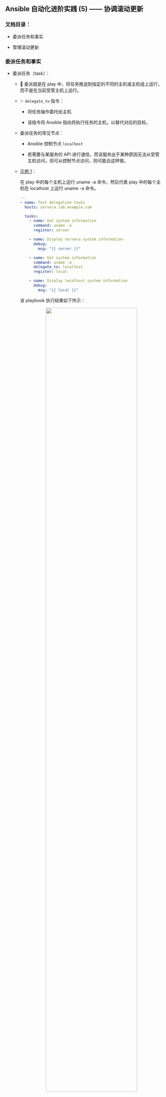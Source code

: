 ## Ansible 自动化进阶实践 (5) —— 协调滚动更新

### 文档目录：

- 委派任务和事实

- 管理滚动更新

### 委派任务和事实

- 委派任务（task）：
  
  - 🤘 委派就是在 play 中，将任务推送到指定的不同的主机或主机组上运行，而不是在当前受管主机上运行。
  
  - ✨ `delegate_to` 指令：
    
    - 将任务操作委托给主机
    
    - 该指令将 Ansible 指向将执行任务的主机，以替代对应的目标。
  
  - 委派任务的常见节点：
    
    - Ansible 控制节点 `localhost`
    
    - 若需要与某服务的 API 进行通信，而该服务出于某种原因无法从受管主机访问，但可从控制节点访问，则可能会这样做。
  
  - [示例 1](https://github.com/Alberthua-Perl/ansible-demo/blob/master/do447-course-demo/chapter05/delegate_tasks_facts.yaml)：
    
    在 play 中的每个主机上运行 uname -a 命令，然后代表 play 中的每个主机在 localhost 上运行 uname -a 命令。
    
    ```yaml
    ---
    - name: Test delegation tasks
      hosts: servera.lab.example.com
    
      tasks:
        - name: Get system information
          command: uname -a
          register: server
    
        - name: Display servera system information
          debug:
            msg: "{{ server }}"
    
        - name: Get system information
          command: uname -a
          delegate_to: localhost
          register: local
    
        - name: Display localhost system information
          debug:
            msg: "{{ local }}"
    ```
    
    该 playbook 执行结果如下所示：
    
    <center><img src="images/delegate_to-demo.png" style="width:80%"></center>
  
  - ✅ 示例 2：
    
    ```yaml
      - name: Remove the server from HAProxy
        haproxy:
          state: disabled
          host: "{{ ansible_facts['fqdn'] }}"
          socket: /var/lib/haproxy/stats
        delegate_to: "{{ item }}"
        loop: "{{ groups['lbservers'] }}" 
        # ansible 将该任务委派至 lbservers 主机组中主机上以禁用 haproxy 服务，
        # 而不是在指定的受管主机上执行！
      - name: Make sure Apache HTTPD is stopped
        service:
          name: httpd
          state: stopped
    ```
  
  - 🤘 委派任务的应用场景：
    
    - 在告警系统中启用基于主机的告警
    
    - 向负载均衡器中添加或移除一台主机
    
    - 在 DNS 上添加或修改针对某个主机的解析
    
    - 在存储节点上创建一个存储以用于主机挂载
    
    - 使用一个外部程序来检测主机上的服务是否正常

- 委派事实（fact）：
  
  - 如前所示，使用了受管主机的事实 `ansible_facts['fqdn']`，而非 localhost 的事实。
  
  - 💥 委派任务时，使用正在为其运行任务的受管主机（当前的 `inventory_hostname`）的主机变量和事实，如任务正在为 `servera` 运行，但已被委派到 localhost，则使用 `servera` 的变量和事实。
  
  - `delegate_facts` 指令
    
    - 设置值：true
    
    - 功能：将委派任务所收集的事实分配到该任务所委派到的主机上
  
  - [示例](https://github.com/Alberthua-Perl/ansible-demo/blob/master/do447-course-demo/chapter05/delegate_tasks_facts.yaml)：
    
    delegate_facts 指令可将事实收集到委派主机的 `hostvars['servera.lab.example.com']` 命名空间中，而不是当前受管主机的默认 `hostvars['localhost']` 命名空间中。
    
    ```yaml
    - name: Test delegation facts
      hosts: localhost
      gather_facts: no
    
      tasks:
        - name: Set a fact in delegated task on servera
          set_fact:
            myfact: Where am I set?
          delegate_to: servera.lab.example.com
          delegate_facts: true
          # 在 localhost 上设置事实变量，并将该事实委派至 servera 节点上
    
        - name: Display the facts from servera.lab.example.com
          debug:
            msg: "{{ hostvars['servera.lab.example.com']['myfact'] }}"
          # use magic variable to verify delegation fact
    ```
  
  > 💥 `delegate_to` 与 `delegate_facts` 指令必须同时使用！

### 管理滚动更新

- 概述：  
  
  - Ansible 可启用滚动更新（`rolling updates`），一种在服务器批次错开部署的策略。
  
  - 借助该策略，可在不停机的情况下部署基础架构更新。
  
  - 发生不可预见的问题时，Ansible 可暂停部署，并且任何错误都可仅限于特定批中的服务器。
  
  - 通过实施测试和监控，可将 playbook 任务配置为：
    
    - 对受影响的批处理中的主机进行回滚配置（`rollback configuration`）。
    
    - 隔离受影响的主机，以启用对失败部署的分析。
    
    - 向利益相关者发送部署通知。

- 控制批处理大小（batch size）：  
  
  - 默认 Ansible 会在开始执行下一个任务前，对 play 中的所有主机运行一个任务。
  
  - 💥 若某一任务失败，则所有主机将只有一部分通过该任务。
  
  - 这可能意味着任何主机都无法正常工作，可能导致中断。
  
  - 理想情况下，可在启动下一批主机之前全程通过 play 处理一些主机。
  
  - 💥 若有太多主机失败，则可中止整个 play。
  
  - 批处理大小设置为固定值：
    
    - `serial` 关键字：
      
      - 在 play 级别实现批处理主机
      
      - 指定每个批处理中应当有多少个主机
      
      - 在开始下一批处理之前，Ansible 将全程通过 play 处理每一批主机。
      
      - 若当前批处理中的所有主机都失败，则整个 play 将中止，且不会启动下一个批处理。
      
      > ✅ forks 参数与 serial 关键字同时只有一者生效！
      
      - 示例：
        
        ```yaml
        ---
        - name: Update Webservers
          hosts: web_servers
          serial: 2
        ```
        
        - serial 关键字将在两个主机的批处理中处理 web_servers 组中的主机。
        
        - 若 play 正常执行且没有错误，则使用新的批处理再次重复该 play。
        
        - 此过程将继续，直到已处理 play 中的所有主机。
    
    - 若 play 中的主机总数不能被批处理大小整除，则最后一个批处理包含的主机可能比 serial 关键字的指定值更少。
    
    - 如上所示，若 web 服务器的总数量为奇数值，则最后一个批处理包含一个主机。
    
    - 👉 若定义的 `forks` 参数为 100，`serial` 值为 2，则具有 200 个主机的主机组将需要 100 个批处理才能完成，即 `2 x (2 serial x 50)` forks。
  
  - 批处理大小设置为百分比：
    
    - 可将 serial 关键字设置为百分比：
      
      ```yaml
      ---
      - name: Update Webservers
        hosts: web_servers
        serial: 25%
      ```
    
    - 若 serial 的值为 25%，那么无论 web_servers 组中是包含 20 个主机还是 200 个主机，都需要 4 个批处理来完成所有主机的 play。
    
    - 💥 Ansible 将该百分比应用到主机组中的主机总数，Ansible 将根据主机组的总大小而非未处理主机组的大小计算批处理大小。
    
    - 👉 若生成的值不是整数数量的主机，则值将被 `向下舍入` 到最接近的整数。
    
    - 剩余的主机在最终的较小批处理中运行。
    
    - 批处理大小不能为 `0` 个主机。
    
    - 若向下舍入后的值为 `0`，Ansible 会将批处理大小更改为 `1` 个主机。
      
      <center><img src="images/serial-percent-demo.png" style="width:80%"></center>
  
  - 🚀 设置要更改的批处理大小：
    
    - 可在 play 运行时更改批处理大小。
    
    - 可在一个主机的批处理上测试 play，若该主机失败，则整个 play 都会中止。
    
    - ✅ 但若该 play 在一个主机上成功，可以将批处理大小增加到主机的 `10%`，然后增加到受管主机的 `50%`，再增加到受管主机的其余部分。
    
    - 👉 可通过将 serial 关键字设置为值列表来逐步更改批处理大小。
    
    - 👉 此列表可以包含 `整数 + 百分比` 的任意组合，并按顺序重置每个批处理的大小。
    
    - 💥 若对应于 serial 关键字的最后一个条目的最后一个批处理后仍有未处理的主机，则最后一个批处理大小将重复，直到所有主机都得到处理。
    
    - 示例：
      
      针对包含 100 个主机的 web_servers 主机组执行
      
      ```yaml
      ---
      - name: Update Webservers
        hosts: web_servers
        serial:
          - 1
          - 10%
          - 25%
      ```
      
      - 第一个批处理：1 个主机
      
      - 第二个批处理：10 个主机（100 的 10%）
      
      - 第三个批处理：25 个主机（100 的 25%）
      
      > 👉 留下 64 个未经处理的主机（已处理 1 + 10 + 25 个）
      
      - Ansible 继续以 25 个主机（100 的 25%）的批处理大小执行 play，直到剩余的未处理主机数少于 25 个。
      
      - 剩余的 `14` 个主机在最终批处理中处理
      
      > 🤘 整个批处理的过程：`1 + 10 + 25 + 25 + 25 + 14 = 100`

- 中止 play：
  
  - 默认情况下，Ansible 尝试获取尽可能多的主机来完成 play。
  
  - 🚀 Ansible 运行 playbook 的要点：
    
    - 若某一任务对于某一主机失败，则它将从 play 中丢弃，但 Ansible 将继续为其他主机运行 play 中剩余的任务。
    
    - 💥 仅当所有主机都失败时，play 才会停止。
    
    - 但若使用 serial 关键字将主机组织到批处理中，那么若当前批处理中的所有主机都失败，则 Ansible 将停止所有剩余主机的 play，而不仅仅是当前批处理中剩余的主机。
    
    - 若由于批处理中的所有主机失败而停止了该 play 的执行，则下一个批处理将不会启动。
  
  - ✨ `ansible_play_batch` 变量：
    
    - 每个批处理保留活动主机列表。
    
    - 任何有任务失败的主机都将从 ansible_play_batch 列表中删除。
    
    - Ansible 会在每项任务后更新此列表。
  
  - 示例：
    
    针对包含 100 个主机的 web_servers 主机组执行的 2 种方法
    
    👉 方法 1：
    
    ```yaml
    ---
    - name: Update Webservers
      hosts: web_servers
      tasks:
        - name: Step One
          shell: /usr/bin/some_command
        - name: Step Two
          shell: /usr/bin/some_other_command
    ```
    
    - 若 Web 服务器中有 99 个的第一个任务失败，但一个主机成功，则 Ansible 将继续执行第二个任务。
    
    - 当 Ansible 执行第二个任务时，Ansible 仅为之前成功的一个主机执行该任务。
    
    👉 方法 2：
    
    ```yaml
    ---
    - name: Update Webservers
      hosts: web_servers
      serial: 2
      tasks:
        - name: Step One
          shell: /usr/bin/some_command
        - name: Step Two
          shell: /usr/bin/some_other_command
    ```
    
    - 若使用 serial 关键字，则只有当前批处理中剩余了没有失败的主机，playbook 执行才会继续。
    
    - 若第一个批处理中包含两个主机，一个成功，一个失败，则批处理将完成，并且 Ansible将移动到第二个包含两个主机的批处理。
    
    - 若第二个批处理中的两个主机在 play 中的任务上失败，则 Ansible 将中止整个 play，不再启动批处理。
    
    - 在这种情况下，playbook 执行后：
      
      - 一个主机成功完成 play
      
      - 三个主机可能处于错误状态
      
      - 其余的主机保持不变

- 指定容错（failure tolerance）：
  
  - 默认情况下，Ansible 仅在批处理中的所有主机失败时停止 play 执行。
  
  - 若清单中有超过一定百分比的主机失败，也可能希望 play 中止，即使整个批处理没全部失败。
  
  - ✨ `max_fail_percentage` 关键字：
    
    - 默认值 `100%`
    
    - 当批处理中失败的主机数量超过此百分比时，Ansible 将暂停 playbook 执行。
    
    - 可设置为 `0`，若有任何任务失败，可直接中止 play。
  
  - 示例：
    
    针对包含 100 个主机的 web_servers 主机组执行
    
    ```yaml
    ---
    - name: Update Webservers
      hosts: web_servers
      max_fail_percentage: 30%
      # 该参数在每个批处理中都将进行判断
      serial:
        - 2
        - 10%
        - 100%
      tasks:
        - name: Step One
          shell: /usr/bin/some_command
        - name: Step Two
          shell: /usr/bin/some_other_command
    ```
    
    - 第一个批处理包含 2 个主机。
    
    - 由于 30% 的 2 是 0.6，因此单个主机失败会导致执行停止。
    
    - 若第一个批处理中的两个主机都成功，则 Ansible 将继续执行包含 10 个主机的第二个批处理。
    
    - 由于 10 的 30% 是 3，因此，必须有超过 3 个主机失败才会导致 Ansible 停止 playbook 执行。
    
    - 如果三个或更少的主机在第二个批处理中遇到错误，Ansible 将继续执行第三个批处理。
  
  - 🚀 Ansible 的失败行为总结：
    
    - 若未设置 serial 关键字和 max_fail_percentage 值，则所有主机都将在一个批处理中通过 play 运行，若所有主机都失败，则 play 将失败，只要一个主机可继续执行任务，play 将继续执行。
    
    - 若设置了 serial 关键字，则主机将在多个批处理中通过 play 运行，若任何一个批处理中的所有主机都失败时，play 将会失败。
    
    - 若设置了 max_fail_percentage 关键字，则当批处理中超过该百分比的主机失败时，该 play 将失败。
    
    - play 失败，则 playbook 中剩余的所有 play 都将被中止。

- 一次运行一个任务（`run a task once`）：
  
  - `run_once: yes` 关键字：
    
    使一项任务只在每个批处理的一台主机上运行，即整个批处理中只运行一次，而不是批处理中的所有主机。
  
  - [示例](https://github.com/Alberthua-Perl/ansible-demo/blob/master/do447-course-demo/chapter05/serial_run_once_demo.yaml)：
    
    ```yaml
    ---
    - name: test serial and run_once keywords
      hosts: all,!gitlab_node
      # 该示例中主机组为除了 gitlab_node 主机组外的所有主机
      order: sorted 
      # 指定的主机组中按字母顺序执行任务
      become: false
      gather_facts: no
      serial: 2
    
      tasks:
        - name: 'List: show all hosts in play'
          debug:
            var: ansible_play_hosts
    
        - name: 'List: show all hosts in each batch'
          debug:
            var: ansible_play_batch
    
        - debug:
            msg: First host in play is {{ ansible_play_hosts[0] }}
    
        - name: Report batch process on managed hosts
          shell: "echo {{ inventory_hostname }} -- {{ batch_nodes }} >> /tmp/batch_nodes.txt"
          # 使用魔法变量，若使用事实变量将报错！
          run_once: yes
          # Just run once on the first node of batch, ignore other nodes.
          delegate_to: workstation.lab.example.com
          vars:
            batch_nodes: "{{ ansible_play_batch | join(' ') }}"
          # ansible_play_batch variable is list included batch managed hosts.
          #when: inventory_hostname == ansible_play_hosts[0]
          # Just run the task on the fist node of all hosts
    ```
    
    ```bash
    ┌─[devops][workstation][±][master ✓][~/.../ansible-demo/do447-course-demo]
    └─➞ cat /tmp/batch_nodes.txt 
    servera.lab.example.com -- servera.lab.example.com serverb.lab.example.com
    serverc.lab.example.com -- serverc.lab.example.com serverd.lab.example.com
    servere.lab.example.com -- servere.lab.example.com serverf.lab.example.com
    workstation.lab.example.com -- workstation.lab.example.com
    # 结果显示任务在每个批处理的第一台主机上运行
    ```
  
  - 若只需要为 play 中的所有主机运行一次任务，并且该 play 具有多个批处理，那么可将以下条件添加到任务中。
    
    ```yaml
    when: inventory_hostname == ansible_play_hosts[0]
    # 仅针对 play 中的第一个主机运行任务（ansible_play_hosts 列表变量）。 
    ```
